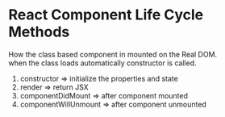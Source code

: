 # React Component Life Cycle Methods
How the class based component in mounted on the Real DOM.  
when the class loads automatically constructor is called.

1. constructor => initialize the properties and state
2. render => return JSX
3. componentDidMount => after component mounted
4. componentWillUnmount => after component unmounted